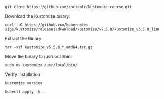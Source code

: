 ```
git clone https://github.com/sorianfr/kustomize-course.git
```

Download the Kustomize binary:
```
curl -LO https://github.com/kubernetes-sigs/kustomize/releases/download/kustomize/v5.5.0/kustomize_v5.5.0_linux_amd64.tar.gz
```

Extract the Binary
```
tar -xzf kustomize_v5.5.0_*_amd64.tar.gz
```

Move the binary to /usr/local/bin:
```
sudo mv kustomize /usr/local/bin/
```

Verify Installation
```
kustomize version
```



```
kubectl apply -k .
```

